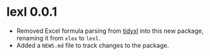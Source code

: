 # lexl 0.0.1

* Removed Excel formula parsing from [tidyxl](https://nacnudus.github.io/tidyxl)
  into this new package, renaming it from `xlex` to `lexl`.
* Added a `NEWS.md` file to track changes to the package.
